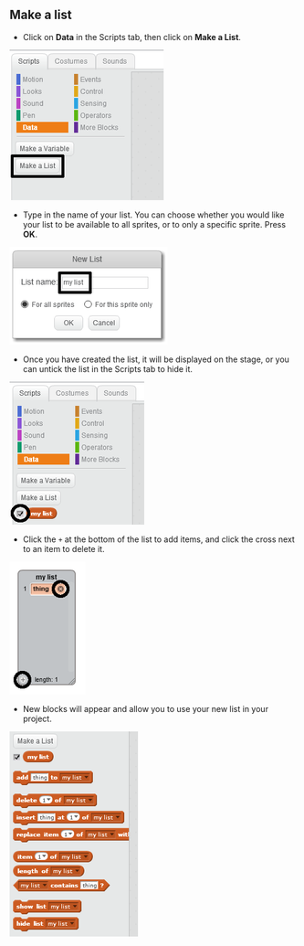 ## Make a list

+ Click on **Data** in the Scripts tab, then click on **Make a List**.

![Make a list](images/make-a-list-annotated.png)

+ Type in the name of your list. You can choose whether you would like your list to be available to all sprites, or to only a specific sprite. Press **OK**.

![List name](images/list-name-annotated.png)

+ Once you have created the list, it will be displayed on the stage, or you can untick the list in the Scripts tab to hide it.

![List show/hide](images/list-show-hide-annotated.png)

+ Click the `+` at the bottom of the list to add items, and click the cross next to an item to delete it.

![List show/hide](images/list-add-delete-annotated.png)

+ New blocks will appear and allow you to use your new list in your project.

![List blocks](images/list-blocks.png)
